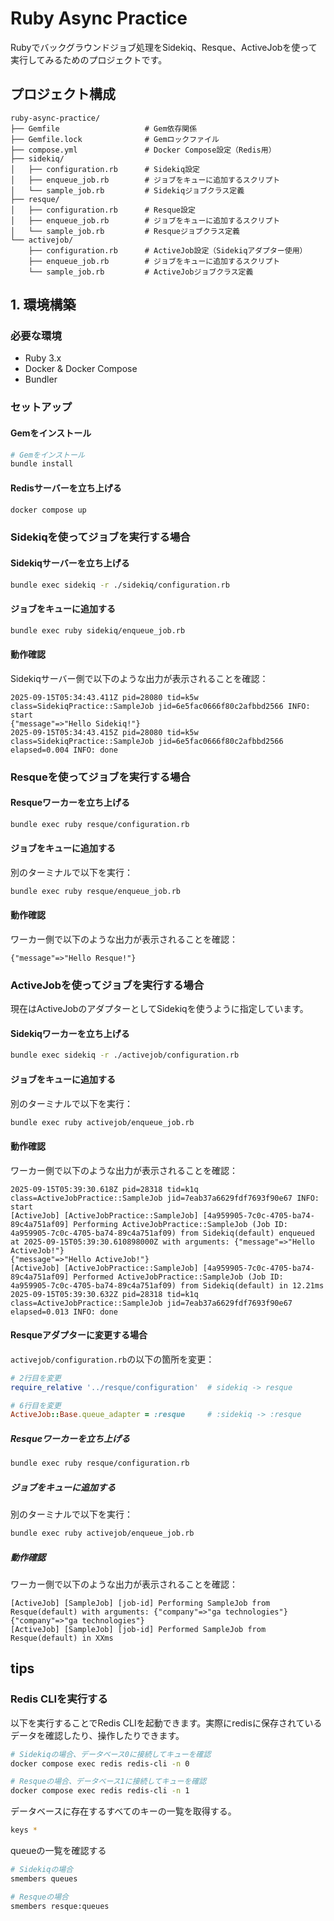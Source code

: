 # Ruby Async Practice

Rubyでバックグラウンドジョブ処理をSidekiq、Resque、ActiveJobを使って実行してみるためのプロジェクトです。

## プロジェクト構成

```
ruby-async-practice/
├── Gemfile                   # Gem依存関係
├── Gemfile.lock              # Gemロックファイル
├── compose.yml               # Docker Compose設定（Redis用）
├── sidekiq/
│   ├── configuration.rb      # Sidekiq設定
│   ├── enqueue_job.rb        # ジョブをキューに追加するスクリプト
│   └── sample_job.rb         # Sidekiqジョブクラス定義
├── resque/
│   ├── configuration.rb      # Resque設定
│   ├── enqueue_job.rb        # ジョブをキューに追加するスクリプト
│   └── sample_job.rb         # Resqueジョブクラス定義
└── activejob/
    ├── configuration.rb      # ActiveJob設定（Sidekiqアダプター使用）
    ├── enqueue_job.rb        # ジョブをキューに追加するスクリプト
    └── sample_job.rb         # ActiveJobジョブクラス定義
```

## 1. 環境構築
### 必要な環境
- Ruby 3.x
- Docker & Docker Compose
- Bundler

### セットアップ
#### Gemをインストール
```bash
# Gemをインストール
bundle install
```

#### Redisサーバーを立ち上げる
```bash
docker compose up
```

### Sidekiqを使ってジョブを実行する場合
#### Sidekiqサーバーを立ち上げる
```bash
bundle exec sidekiq -r ./sidekiq/configuration.rb
```

#### ジョブをキューに追加する
```bash
bundle exec ruby sidekiq/enqueue_job.rb
```

#### 動作確認
Sidekiqサーバー側で以下のような出力が表示されることを確認：

```
2025-09-15T05:34:43.411Z pid=28080 tid=k5w class=SidekiqPractice::SampleJob jid=6e5fac0666f80c2afbbd2566 INFO: start
{"message"=>"Hello Sidekiq!"}
2025-09-15T05:34:43.415Z pid=28080 tid=k5w class=SidekiqPractice::SampleJob jid=6e5fac0666f80c2afbbd2566 elapsed=0.004 INFO: done
```

### Resqueを使ってジョブを実行する場合
#### Resqueワーカーを立ち上げる
```bash
bundle exec ruby resque/configuration.rb
```

#### ジョブをキューに追加する
別のターミナルで以下を実行：

```bash
bundle exec ruby resque/enqueue_job.rb
```

#### 動作確認
ワーカー側で以下のような出力が表示されることを確認：

```
{"message"=>"Hello Resque!"}
```

### ActiveJobを使ってジョブを実行する場合
現在はActiveJobのアダプターとしてSidekiqを使うように指定しています。

#### Sidekiqワーカーを立ち上げる
```bash
bundle exec sidekiq -r ./activejob/configuration.rb
```

#### ジョブをキューに追加する
別のターミナルで以下を実行：

```bash
bundle exec ruby activejob/enqueue_job.rb
```

#### 動作確認
ワーカー側で以下のような出力が表示されることを確認：

```
2025-09-15T05:39:30.618Z pid=28318 tid=k1q class=ActiveJobPractice::SampleJob jid=7eab37a6629fdf7693f90e67 INFO: start
[ActiveJob] [ActiveJobPractice::SampleJob] [4a959905-7c0c-4705-ba74-89c4a751af09] Performing ActiveJobPractice::SampleJob (Job ID: 4a959905-7c0c-4705-ba74-89c4a751af09) from Sidekiq(default) enqueued at 2025-09-15T05:39:30.610898000Z with arguments: {"message"=>"Hello ActiveJob!"}
{"message"=>"Hello ActiveJob!"}
[ActiveJob] [ActiveJobPractice::SampleJob] [4a959905-7c0c-4705-ba74-89c4a751af09] Performed ActiveJobPractice::SampleJob (Job ID: 4a959905-7c0c-4705-ba74-89c4a751af09) from Sidekiq(default) in 12.21ms
2025-09-15T05:39:30.632Z pid=28318 tid=k1q class=ActiveJobPractice::SampleJob jid=7eab37a6629fdf7693f90e67 elapsed=0.013 INFO: done
```

#### Resqueアダプターに変更する場合

`activejob/configuration.rb`の以下の箇所を変更：

```ruby
# 2行目を変更
require_relative '../resque/configuration'  # sidekiq -> resque

# 6行目を変更
ActiveJob::Base.queue_adapter = :resque     # :sidekiq -> :resque
```

##### Resqueワーカーを立ち上げる

```bash
bundle exec ruby resque/configuration.rb
```

##### ジョブをキューに追加する

別のターミナルで以下を実行：

```bash
bundle exec ruby activejob/enqueue_job.rb
```

##### 動作確認

ワーカー側で以下のような出力が表示されることを確認：

```
[ActiveJob] [SampleJob] [job-id] Performing SampleJob from Resque(default) with arguments: {"company"=>"ga technologies"}
{"company"=>"ga technologies"}
[ActiveJob] [SampleJob] [job-id] Performed SampleJob from Resque(default) in XXms
```

## tips
### Redis CLIを実行する
以下を実行することでRedis CLIを起動できます。実際にredisに保存されているデータを確認したり、操作したりできます。

```bash
# Sidekiqの場合、データベース0に接続してキューを確認
docker compose exec redis redis-cli -n 0

# Resqueの場合、データベース1に接続してキューを確認
docker compose exec redis redis-cli -n 1
```

データベースに存在するすべてのキーの一覧を取得する。
```bash
keys *
```

queueの一覧を確認する
```bash
# Sidekiqの場合
smembers queues

# Resqueの場合
smembers resque:queues
```
